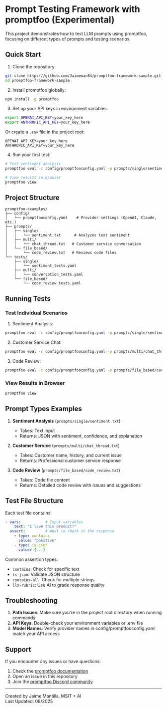 # Prompt Testing Framework with promptfoo (Experimental)

This project demonstrates how to test LLM prompts using promptfoo, focusing on different types of prompts and testing scenarios.

## Quick Start

1. Clone the repository:
```bash
git clone https://github.com/Jaimeman84/promptfoo-framework-sample.git
cd promptfoo-framework-sample
```

2. Install promptfoo globally:
```bash
npm install -g promptfoo
```

3. Set up your API keys in environment variables:
```bash
export OPENAI_API_KEY=your_key_here
export ANTHROPIC_API_KEY=your_key_here
```

Or create a `.env` file in the project root:
```
OPENAI_API_KEY=your_key_here
ANTHROPIC_API_KEY=your_key_here
```

4. Run your first test:
```bash
# Test sentiment analysis
promptfoo eval -c config/promptfooconfig.yaml -p prompts/single/sentiment.txt -t tests/single/sentiment_tests.yaml

# View results in browser
promptfoo view
```

## Project Structure

```
promptfoo-examples/
├── config/
│   └── promptfooconfig.yaml    # Provider settings (OpenAI, Claude, etc.)
├── prompts/
│   ├── single/
│   │   └── sentiment.txt      # Analyzes text sentiment
│   ├── multi/
│   │   └── chat_thread.txt   # Customer service conversation
│   └── file_based/
│       └── code_review.txt   # Reviews code files
└── tests/
    ├── single/
    │   └── sentiment_tests.yaml
    ├── multi/
    │   └── conversation_tests.yaml
    └── file_based/
        └── code_review_tests.yaml
```

## Running Tests

### Test Individual Scenarios

1. Sentiment Analysis:
```bash
promptfoo eval -c config/promptfooconfig.yaml -p prompts/single/sentiment.txt -t tests/single/sentiment_tests.yaml
```

2. Customer Service Chat:
```bash
promptfoo eval -c config/promptfooconfig.yaml -p prompts/multi/chat_thread.txt -t tests/multi/conversation_tests.yaml
```

3. Code Review:
```bash
promptfoo eval -c config/promptfooconfig.yaml -p prompts/file_based/code_review.txt -t tests/file_based/code_review_tests.yaml
```

### View Results in Browser
```bash
promptfoo view
```

## Prompt Types Examples

1. **Sentiment Analysis** (`prompts/single/sentiment.txt`)
   - Takes: Text input
   - Returns: JSON with sentiment, confidence, and explanation

2. **Customer Service** (`prompts/multi/chat_thread.txt`)
   - Takes: Customer name, history, and current issue
   - Returns: Professional customer service response

3. **Code Review** (`prompts/file_based/code_review.txt`)
   - Takes: Code file content
   - Returns: Detailed code review with issues and suggestions

## Test File Structure

Each test file contains:
```yaml
- vars:           # Input variables
    text: "I love this product!"
  assert:         # What to check in the response
    - type: contains
      value: "positive"
    - type: is-json
      value: {...}
```

Common assertion types:
- `contains`: Check for specific text
- `is-json`: Validate JSON structure
- `contains-all`: Check for multiple strings
- `llm-rubric`: Use AI to grade response quality

## Troubleshooting

1. **Path Issues**: Make sure you're in the project root directory when running commands
2. **API Keys**: Double-check your environment variables or .env file
3. **Model Names**: Verify provider names in config/promptfooconfig.yaml match your API access

## Support

If you encounter any issues or have questions:
1. Check the [promptfoo documentation](https://promptfoo.dev/docs)
2. Open an issue in this repository
3. Join the [promptfoo Discord community](https://discord.gg/promptfoo)

---
Created by Jaime Mantilla, MSIT + AI  
Last Updated: 08/2025
